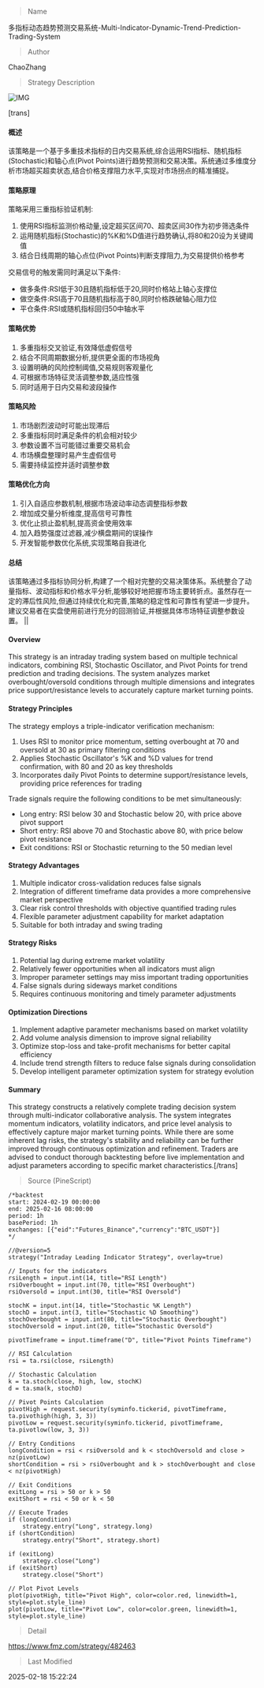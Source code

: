 
> Name

多指标动态趋势预测交易系统-Multi-Indicator-Dynamic-Trend-Prediction-Trading-System

> Author

ChaoZhang

> Strategy Description

![IMG](https://www.fmz.com/upload/asset/1a5fa9c528c90e66483.png)

[trans]
#### 概述
该策略是一个基于多重技术指标的日内交易系统,综合运用RSI指标、随机指标(Stochastic)和轴心点(Pivot Points)进行趋势预测和交易决策。系统通过多维度分析市场超买超卖状态,结合价格支撑阻力水平,实现对市场拐点的精准捕捉。

#### 策略原理
策略采用三重指标验证机制:
1. 使用RSI指标监测价格动量,设定超买区间70、超卖区间30作为初步筛选条件
2. 运用随机指标(Stochastic)的%K和%D值进行趋势确认,将80和20设为关键阈值
3. 结合日线周期的轴心点位(Pivot Points)判断支撑阻力,为交易提供价格参考

交易信号的触发需同时满足以下条件:
- 做多条件:RSI低于30且随机指标低于20,同时价格站上轴心支撑位
- 做空条件:RSI高于70且随机指标高于80,同时价格跌破轴心阻力位
- 平仓条件:RSI或随机指标回归50中轴水平

#### 策略优势
1. 多重指标交叉验证,有效降低虚假信号
2. 结合不同周期数据分析,提供更全面的市场视角
3. 设置明确的风险控制阈值,交易规则客观量化
4. 可根据市场特征灵活调整参数,适应性强
5. 同时适用于日内交易和波段操作

#### 策略风险
1. 市场剧烈波动时可能出现滞后
2. 多重指标同时满足条件的机会相对较少
3. 参数设置不当可能错过重要交易机会
4. 市场横盘整理时易产生虚假信号
5. 需要持续监控并适时调整参数

#### 策略优化方向
1. 引入自适应参数机制,根据市场波动率动态调整指标参数
2. 增加成交量分析维度,提高信号可靠性
3. 优化止损止盈机制,提高资金使用效率
4. 加入趋势强度过滤器,减少横盘期间的误操作
5. 开发智能参数优化系统,实现策略自我进化

#### 总结
该策略通过多指标协同分析,构建了一个相对完整的交易决策体系。系统整合了动量指标、波动指标和价格水平分析,能够较好地把握市场主要转折点。虽然存在一定的滞后性风险,但通过持续优化和完善,策略的稳定性和可靠性有望进一步提升。建议交易者在实盘使用前进行充分的回测验证,并根据具体市场特征调整参数设置。 || 

#### Overview
This strategy is an intraday trading system based on multiple technical indicators, combining RSI, Stochastic Oscillator, and Pivot Points for trend prediction and trading decisions. The system analyzes market overbought/oversold conditions through multiple dimensions and integrates price support/resistance levels to accurately capture market turning points.

#### Strategy Principles
The strategy employs a triple-indicator verification mechanism:
1. Uses RSI to monitor price momentum, setting overbought at 70 and oversold at 30 as primary filtering conditions
2. Applies Stochastic Oscillator's %K and %D values for trend confirmation, with 80 and 20 as key thresholds
3. Incorporates daily Pivot Points to determine support/resistance levels, providing price references for trading

Trade signals require the following conditions to be met simultaneously:
- Long entry: RSI below 30 and Stochastic below 20, with price above pivot support
- Short entry: RSI above 70 and Stochastic above 80, with price below pivot resistance
- Exit conditions: RSI or Stochastic returning to the 50 median level

#### Strategy Advantages
1. Multiple indicator cross-validation reduces false signals
2. Integration of different timeframe data provides a more comprehensive market perspective
3. Clear risk control thresholds with objective quantified trading rules
4. Flexible parameter adjustment capability for market adaptation
5. Suitable for both intraday and swing trading

#### Strategy Risks
1. Potential lag during extreme market volatility
2. Relatively fewer opportunities when all indicators must align
3. Improper parameter settings may miss important trading opportunities
4. False signals during sideways market conditions
5. Requires continuous monitoring and timely parameter adjustments

#### Optimization Directions
1. Implement adaptive parameter mechanisms based on market volatility
2. Add volume analysis dimension to improve signal reliability
3. Optimize stop-loss and take-profit mechanisms for better capital efficiency
4. Include trend strength filters to reduce false signals during consolidation
5. Develop intelligent parameter optimization system for strategy evolution

#### Summary
This strategy constructs a relatively complete trading decision system through multi-indicator collaborative analysis. The system integrates momentum indicators, volatility indicators, and price level analysis to effectively capture major market turning points. While there are some inherent lag risks, the strategy's stability and reliability can be further improved through continuous optimization and refinement. Traders are advised to conduct thorough backtesting before live implementation and adjust parameters according to specific market characteristics.[/trans]



> Source (PineScript)

``` pinescript
/*backtest
start: 2024-02-19 00:00:00
end: 2025-02-16 08:00:00
period: 1h
basePeriod: 1h
exchanges: [{"eid":"Futures_Binance","currency":"BTC_USDT"}]
*/

//@version=5
strategy("Intraday Leading Indicator Strategy", overlay=true)

// Inputs for the indicators
rsiLength = input.int(14, title="RSI Length")
rsiOverbought = input.int(70, title="RSI Overbought")
rsiOversold = input.int(30, title="RSI Oversold")

stochK = input.int(14, title="Stochastic %K Length")
stochD = input.int(3, title="Stochastic %D Smoothing")
stochOverbought = input.int(80, title="Stochastic Overbought")
stochOversold = input.int(20, title="Stochastic Oversold")

pivotTimeframe = input.timeframe("D", title="Pivot Points Timeframe")

// RSI Calculation
rsi = ta.rsi(close, rsiLength)

// Stochastic Calculation
k = ta.stoch(close, high, low, stochK)
d = ta.sma(k, stochD)

// Pivot Points Calculation
pivotHigh = request.security(syminfo.tickerid, pivotTimeframe, ta.pivothigh(high, 3, 3))
pivotLow = request.security(syminfo.tickerid, pivotTimeframe, ta.pivotlow(low, 3, 3))

// Entry Conditions
longCondition = rsi < rsiOversold and k < stochOversold and close > nz(pivotLow)
shortCondition = rsi > rsiOverbought and k > stochOverbought and close < nz(pivotHigh)

// Exit Conditions
exitLong = rsi > 50 or k > 50
exitShort = rsi < 50 or k < 50

// Execute Trades
if (longCondition)
    strategy.entry("Long", strategy.long)
if (shortCondition)
    strategy.entry("Short", strategy.short)

if (exitLong)
    strategy.close("Long")
if (exitShort)
    strategy.close("Short")

// Plot Pivot Levels
plot(pivotHigh, title="Pivot High", color=color.red, linewidth=1, style=plot.style_line)
plot(pivotLow, title="Pivot Low", color=color.green, linewidth=1, style=plot.style_line)

```

> Detail

https://www.fmz.com/strategy/482463

> Last Modified

2025-02-18 15:22:24
